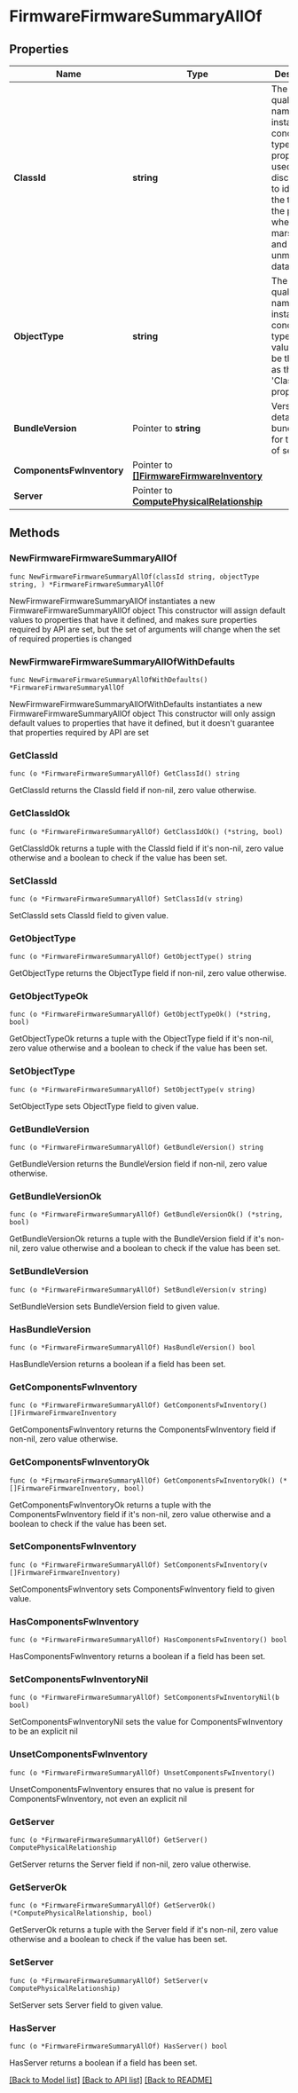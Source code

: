 # FirmwareFirmwareSummaryAllOf

## Properties

Name | Type | Description | Notes
------------ | ------------- | ------------- | -------------
**ClassId** | **string** | The fully-qualified name of the instantiated, concrete type. This property is used as a discriminator to identify the type of the payload when marshaling and unmarshaling data. | [default to "firmware.FirmwareSummary"]
**ObjectType** | **string** | The fully-qualified name of the instantiated, concrete type. The value should be the same as the &#39;ClassId&#39; property. | [default to "firmware.FirmwareSummary"]
**BundleVersion** | Pointer to **string** | Version details at the bundle level for the each of server. | [optional] 
**ComponentsFwInventory** | Pointer to [**[]FirmwareFirmwareInventory**](firmware.FirmwareInventory.md) |  | [optional] 
**Server** | Pointer to [**ComputePhysicalRelationship**](compute.Physical.Relationship.md) |  | [optional] 

## Methods

### NewFirmwareFirmwareSummaryAllOf

`func NewFirmwareFirmwareSummaryAllOf(classId string, objectType string, ) *FirmwareFirmwareSummaryAllOf`

NewFirmwareFirmwareSummaryAllOf instantiates a new FirmwareFirmwareSummaryAllOf object
This constructor will assign default values to properties that have it defined,
and makes sure properties required by API are set, but the set of arguments
will change when the set of required properties is changed

### NewFirmwareFirmwareSummaryAllOfWithDefaults

`func NewFirmwareFirmwareSummaryAllOfWithDefaults() *FirmwareFirmwareSummaryAllOf`

NewFirmwareFirmwareSummaryAllOfWithDefaults instantiates a new FirmwareFirmwareSummaryAllOf object
This constructor will only assign default values to properties that have it defined,
but it doesn't guarantee that properties required by API are set

### GetClassId

`func (o *FirmwareFirmwareSummaryAllOf) GetClassId() string`

GetClassId returns the ClassId field if non-nil, zero value otherwise.

### GetClassIdOk

`func (o *FirmwareFirmwareSummaryAllOf) GetClassIdOk() (*string, bool)`

GetClassIdOk returns a tuple with the ClassId field if it's non-nil, zero value otherwise
and a boolean to check if the value has been set.

### SetClassId

`func (o *FirmwareFirmwareSummaryAllOf) SetClassId(v string)`

SetClassId sets ClassId field to given value.


### GetObjectType

`func (o *FirmwareFirmwareSummaryAllOf) GetObjectType() string`

GetObjectType returns the ObjectType field if non-nil, zero value otherwise.

### GetObjectTypeOk

`func (o *FirmwareFirmwareSummaryAllOf) GetObjectTypeOk() (*string, bool)`

GetObjectTypeOk returns a tuple with the ObjectType field if it's non-nil, zero value otherwise
and a boolean to check if the value has been set.

### SetObjectType

`func (o *FirmwareFirmwareSummaryAllOf) SetObjectType(v string)`

SetObjectType sets ObjectType field to given value.


### GetBundleVersion

`func (o *FirmwareFirmwareSummaryAllOf) GetBundleVersion() string`

GetBundleVersion returns the BundleVersion field if non-nil, zero value otherwise.

### GetBundleVersionOk

`func (o *FirmwareFirmwareSummaryAllOf) GetBundleVersionOk() (*string, bool)`

GetBundleVersionOk returns a tuple with the BundleVersion field if it's non-nil, zero value otherwise
and a boolean to check if the value has been set.

### SetBundleVersion

`func (o *FirmwareFirmwareSummaryAllOf) SetBundleVersion(v string)`

SetBundleVersion sets BundleVersion field to given value.

### HasBundleVersion

`func (o *FirmwareFirmwareSummaryAllOf) HasBundleVersion() bool`

HasBundleVersion returns a boolean if a field has been set.

### GetComponentsFwInventory

`func (o *FirmwareFirmwareSummaryAllOf) GetComponentsFwInventory() []FirmwareFirmwareInventory`

GetComponentsFwInventory returns the ComponentsFwInventory field if non-nil, zero value otherwise.

### GetComponentsFwInventoryOk

`func (o *FirmwareFirmwareSummaryAllOf) GetComponentsFwInventoryOk() (*[]FirmwareFirmwareInventory, bool)`

GetComponentsFwInventoryOk returns a tuple with the ComponentsFwInventory field if it's non-nil, zero value otherwise
and a boolean to check if the value has been set.

### SetComponentsFwInventory

`func (o *FirmwareFirmwareSummaryAllOf) SetComponentsFwInventory(v []FirmwareFirmwareInventory)`

SetComponentsFwInventory sets ComponentsFwInventory field to given value.

### HasComponentsFwInventory

`func (o *FirmwareFirmwareSummaryAllOf) HasComponentsFwInventory() bool`

HasComponentsFwInventory returns a boolean if a field has been set.

### SetComponentsFwInventoryNil

`func (o *FirmwareFirmwareSummaryAllOf) SetComponentsFwInventoryNil(b bool)`

 SetComponentsFwInventoryNil sets the value for ComponentsFwInventory to be an explicit nil

### UnsetComponentsFwInventory
`func (o *FirmwareFirmwareSummaryAllOf) UnsetComponentsFwInventory()`

UnsetComponentsFwInventory ensures that no value is present for ComponentsFwInventory, not even an explicit nil
### GetServer

`func (o *FirmwareFirmwareSummaryAllOf) GetServer() ComputePhysicalRelationship`

GetServer returns the Server field if non-nil, zero value otherwise.

### GetServerOk

`func (o *FirmwareFirmwareSummaryAllOf) GetServerOk() (*ComputePhysicalRelationship, bool)`

GetServerOk returns a tuple with the Server field if it's non-nil, zero value otherwise
and a boolean to check if the value has been set.

### SetServer

`func (o *FirmwareFirmwareSummaryAllOf) SetServer(v ComputePhysicalRelationship)`

SetServer sets Server field to given value.

### HasServer

`func (o *FirmwareFirmwareSummaryAllOf) HasServer() bool`

HasServer returns a boolean if a field has been set.


[[Back to Model list]](../README.md#documentation-for-models) [[Back to API list]](../README.md#documentation-for-api-endpoints) [[Back to README]](../README.md)


